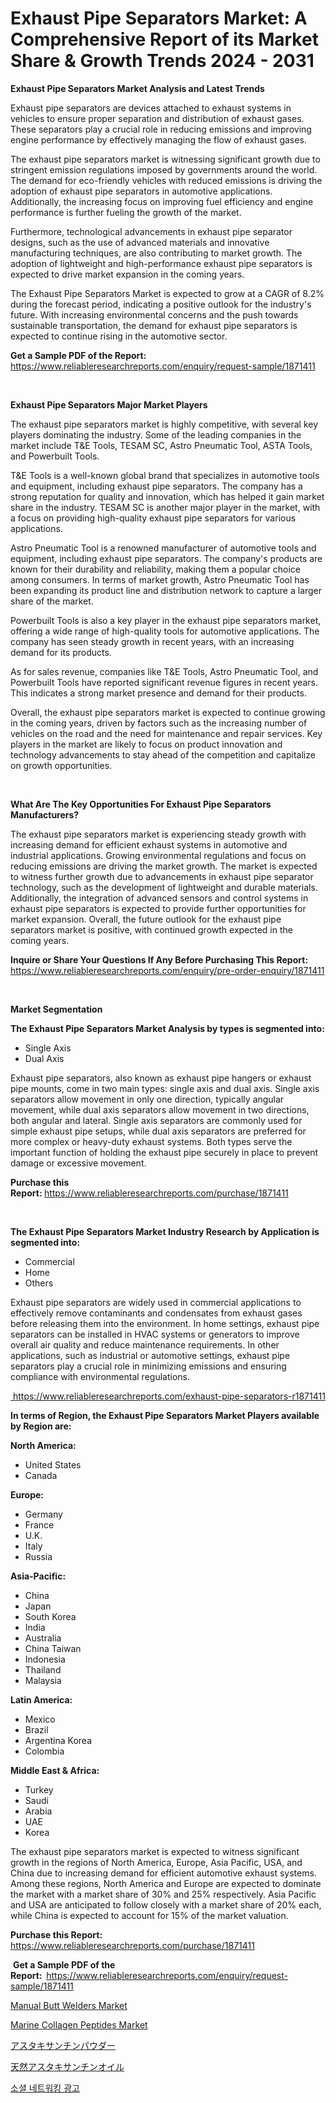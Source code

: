 <p><h1>Exhaust Pipe Separators Market: A Comprehensive Report of its Market Share & Growth Trends 2024 - 2031</h1></p><p><strong>Exhaust Pipe Separators Market Analysis and Latest Trends</strong></p>
<p><p>Exhaust pipe separators are devices attached to exhaust systems in vehicles to ensure proper separation and distribution of exhaust gases. These separators play a crucial role in reducing emissions and improving engine performance by effectively managing the flow of exhaust gases.</p><p>The exhaust pipe separators market is witnessing significant growth due to stringent emission regulations imposed by governments around the world. The demand for eco-friendly vehicles with reduced emissions is driving the adoption of exhaust pipe separators in automotive applications. Additionally, the increasing focus on improving fuel efficiency and engine performance is further fueling the growth of the market.</p><p>Furthermore, technological advancements in exhaust pipe separator designs, such as the use of advanced materials and innovative manufacturing techniques, are also contributing to market growth. The adoption of lightweight and high-performance exhaust pipe separators is expected to drive market expansion in the coming years.</p><p>The Exhaust Pipe Separators Market is expected to grow at a CAGR of 8.2% during the forecast period, indicating a positive outlook for the industry's future. With increasing environmental concerns and the push towards sustainable transportation, the demand for exhaust pipe separators is expected to continue rising in the automotive sector.</p></p>
<p><strong>Get a Sample PDF of the Report:&nbsp;</strong> <a href="https://www.reliableresearchreports.com/enquiry/request-sample/1871411">https://www.reliableresearchreports.com/enquiry/request-sample/1871411</a></p>
<p>&nbsp;</p>
<p><strong>Exhaust Pipe Separators Major Market Players</strong></p>
<p><p>The exhaust pipe separators market is highly competitive, with several key players dominating the industry. Some of the leading companies in the market include T&E Tools, TESAM SC, Astro Pneumatic Tool, ASTA Tools, and Powerbuilt Tools. </p><p>T&E Tools is a well-known global brand that specializes in automotive tools and equipment, including exhaust pipe separators. The company has a strong reputation for quality and innovation, which has helped it gain market share in the industry. TESAM SC is another major player in the market, with a focus on providing high-quality exhaust pipe separators for various applications.</p><p>Astro Pneumatic Tool is a renowned manufacturer of automotive tools and equipment, including exhaust pipe separators. The company's products are known for their durability and reliability, making them a popular choice among consumers. In terms of market growth, Astro Pneumatic Tool has been expanding its product line and distribution network to capture a larger share of the market.</p><p>Powerbuilt Tools is also a key player in the exhaust pipe separators market, offering a wide range of high-quality tools for automotive applications. The company has seen steady growth in recent years, with an increasing demand for its products.</p><p>As for sales revenue, companies like T&E Tools, Astro Pneumatic Tool, and Powerbuilt Tools have reported significant revenue figures in recent years. This indicates a strong market presence and demand for their products. </p><p>Overall, the exhaust pipe separators market is expected to continue growing in the coming years, driven by factors such as the increasing number of vehicles on the road and the need for maintenance and repair services. Key players in the market are likely to focus on product innovation and technology advancements to stay ahead of the competition and capitalize on growth opportunities.</p></p>
<p>&nbsp;</p>
<p><strong>What Are The Key Opportunities For Exhaust Pipe Separators Manufacturers?</strong></p>
<p><p>The exhaust pipe separators market is experiencing steady growth with increasing demand for efficient exhaust systems in automotive and industrial applications. Growing environmental regulations and focus on reducing emissions are driving the market growth. The market is expected to witness further growth due to advancements in exhaust pipe separator technology, such as the development of lightweight and durable materials. Additionally, the integration of advanced sensors and control systems in exhaust pipe separators is expected to provide further opportunities for market expansion. Overall, the future outlook for the exhaust pipe separators market is positive, with continued growth expected in the coming years.</p></p>
<p><strong>Inquire or Share Your Questions If Any Before Purchasing This Report:</strong> <a href="https://www.reliableresearchreports.com/enquiry/pre-order-enquiry/1871411">https://www.reliableresearchreports.com/enquiry/pre-order-enquiry/1871411</a></p>
<p>&nbsp;</p>
<p><strong>Market Segmentation</strong></p>
<p><strong>The Exhaust Pipe Separators Market Analysis by types is segmented into:</strong></p>
<p><ul><li>Single Axis</li><li>Dual Axis</li></ul></p>
<p><p>Exhaust pipe separators, also known as exhaust pipe hangers or exhaust pipe mounts, come in two main types: single axis and dual axis. Single axis separators allow movement in only one direction, typically angular movement, while dual axis separators allow movement in two directions, both angular and lateral. Single axis separators are commonly used for simple exhaust pipe setups, while dual axis separators are preferred for more complex or heavy-duty exhaust systems. Both types serve the important function of holding the exhaust pipe securely in place to prevent damage or excessive movement.</p></p>
<p><strong>Purchase this Report:&nbsp;</strong><a href="https://www.reliableresearchreports.com/purchase/1871411">https://www.reliableresearchreports.com/purchase/1871411</a></p>
<p>&nbsp;</p>
<p><strong>The Exhaust Pipe Separators Market Industry Research by Application is segmented into:</strong></p>
<p><ul><li>Commercial</li><li>Home</li><li>Others</li></ul></p>
<p><p>Exhaust pipe separators are widely used in commercial applications to effectively remove contaminants and condensates from exhaust gases before releasing them into the environment. In home settings, exhaust pipe separators can be installed in HVAC systems or generators to improve overall air quality and reduce maintenance requirements. In other applications, such as industrial or automotive settings, exhaust pipe separators play a crucial role in minimizing emissions and ensuring compliance with environmental regulations.</p></p>
<p><a href="https://www.reliableresearchreports.com/exhaust-pipe-separators-r1871411">&nbsp;https://www.reliableresearchreports.com/exhaust-pipe-separators-r1871411</a></p>
<p><strong>In terms of Region, the Exhaust Pipe Separators Market Players available by Region are:</strong></p>
<p>
    <p> <strong> North America: </strong>
        <ul>
            <li>United States</li>
            <li>Canada</li>
        </ul>
        </p> 
    <p> <strong> Europe: </strong>
        <ul>
            <li>Germany</li>
            <li>France</li>
            <li>U.K.</li>
            <li>Italy</li>
            <li>Russia</li>
        </ul>
        </p> 
    <p> <strong> Asia-Pacific: </strong>
        <ul>
            <li>China</li>
            <li>Japan</li>
            <li>South Korea</li>
            <li>India</li>
            <li>Australia</li>
            <li>China Taiwan</li>
            <li>Indonesia</li>
            <li>Thailand</li>
            <li>Malaysia</li>
        </ul>
        </p> 
    <p> <strong> Latin America: </strong>
        <ul>
            <li>Mexico</li>
            <li>Brazil</li>
            <li>Argentina Korea</li>
            <li>Colombia</li>
        </ul>
        </p> 
    <p> <strong> Middle East & Africa: </strong>
        <ul>
            <li>Turkey</li>
            <li>Saudi</li>
            <li>Arabia</li>
            <li>UAE</li>
            <li>Korea</li>
        </ul>
    </p>
    </p>
<p><p>The exhaust pipe separators market is expected to witness significant growth in the regions of North America, Europe, Asia Pacific, USA, and China due to increasing demand for efficient automotive exhaust systems. Among these regions, North America and Europe are expected to dominate the market with a market share of 30% and 25% respectively. Asia Pacific and USA are anticipated to follow closely with a market share of 20% each, while China is expected to account for 15% of the market valuation.</p></p>
<p><strong>Purchase this Report: </strong><a href="https://www.reliableresearchreports.com/purchase/1871411">https://www.reliableresearchreports.com/purchase/1871411</a></p>
<p>&nbsp;<strong>Get a Sample PDF of the Report:&nbsp;&nbsp;</strong><a href="https://www.reliableresearchreports.com/enquiry/request-sample/1871411">https://www.reliableresearchreports.com/enquiry/request-sample/1871411</a></p>
<p><strong></strong></p>
<p><p><a href="https://github.com/dx0328/Market-Research-Report-List-2/blob/main/manual-butt-welders-market.md">Manual Butt Welders Market</a></p><p><a href="https://issuu.com/reportprime-2/docs/marine-collagen-peptides-market-size-2030.pptx">Marine Collagen Peptides Market</a></p><p><a href="https://github.com/RudySimonis2023/Market-Research-Report-List-1/blob/main/590944243583.md">アスタキサンチンパウダー</a></p><p><a href="https://github.com/mm14022023/Market-Research-Report-List-1/blob/main/138636843582.md">天然アスタキサンチンオイル</a></p><p><a href="https://github.com/fernandotryO5lson96765/Market-Research-Report-List-1/blob/main/167289440072.md">소셜 네트워킹 광고</a></p></p>
